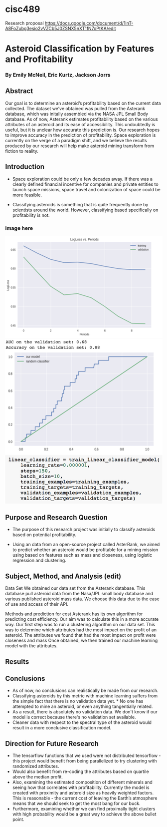 # cisc489

Research proposal
https://docs.google.com/document/d/1InT-A8FoZubg3esio2vVZCb5J0ZSNX5nXT1fN7oPtKA/edit

# Asteroid Classification by Features and Profitability
### By Emily McNeil, Eric Kurtz, Jackson Jorrs

## Abstract
Our goal is to determine an asteroid’s profitability based on the current data collected. The dataset we’ve obtained was pulled from the Asterank database, which was initally assembled via the NASA JPL Small Body database. As of now, Asterank estimates profitability based on the various attributes of an asteroid and its ease of accessibility. This undoubtedly is useful, but it is unclear how accurate this prediction is. Our research hopes to improve accuracy in the prediction of profitability. Space exploration is currently on the verge of a paradigm shift, and we believe the results produced by our research will help make asteroid mining transform from fiction to reality.

## Introduction
* Space exploration could be only a few decades away. If there was a clearly defined financial incentive for companies and private entities to launch space missions, space travel and colonization of space could be more feasible.

* Classifying asteroids is something that is quite frequently done by scientists around the world. However, classifying based specifically on profitability is not. 

### image here
![picture](https://github.com/Jjorss/cisc489/blob/master/images/LogLoss.png)
![picture](https://github.com/Jjorss/cisc489/blob/master/images/ROC_curve.png)
![picture](https://github.com/Jjorss/cisc489/blob/master/images/parameters_learning%20model.png)

## Purpose and Research Question
* The purpose of this research project was initially to classify asteroids based on potential profitability. 

* Using an data from an open-source project called AsterRank, we aimed to predict whether an asteroid would be profitable for a mining mission using based on features such as mass and closeness, using logistic regression and clustering.

## Subject, Method, and Analysis (edit)
Data Set
We obtained our data set from the Asterank database. This database pull asteroid data from the Nasa/JPL small body database and various published asteroid mass data. We choose this data due to the ease of use and access of their API.

Methods and prediction for cost
Asterank has its own algorithm for predicting cost efficiency. Our aim was to calculate this in a more accurate way. Our first step was to run a clustering algorithm on our data set. This was to determine which attributes had the most impact on the profit of an asteroid. The attributes we found that had the most impact on profit were closeness and mass Once obtained, we then trained our machine learning model with the attributes.

## Results

## Conclusions
* As of now, no conclusions can realistically be made from our research. 
* Classifying asteroids by this metric with machine learning suffers from the simple fact that there is no validation data yet. * No one has attempted to mine an asteroid, or even anything tangentially related. 
* As a result, there is absolutely no validation data. We don't know if our model is correct because there's no validation set available.
* Cleaner data with respect to the spectral type of the asteroid would result in a more conclusive classification model. 

## Direction for Future Research
* The tensorflow functions that we used were not distributed tensorflow - this project would benefit from being parallelized to try clustering with randomized attributes. 
* Would also benefit from re-coding the attributes based on quartile above the median profit.
* Also, examining the estimated composition of different minerals and seeing how that correlates with profitability. Currently the model is created with proximity and asteroid size as heavily weighted factors. This is reasonable - the current cost of leaving the Earth’s atmosphere means that we should seek to get the most bang for our buck.
* Furthermore, examining whether we can find proximally tight clusters with high probability would be a great way to achieve the above bullet point.


